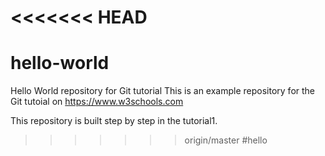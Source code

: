 <<<<<<< HEAD
=======
# hello-world
Hello World repository for Git tutorial
This is an example repository for the Git tutoial on https://www.w3schools.com

This repository is built step by step in the tutorial1.
>>>>>>> origin/master
#hello
